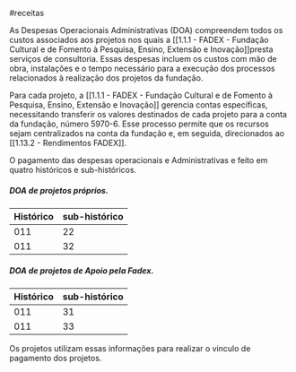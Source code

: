 #receitas

As Despesas Operacionais Administrativas (DOA) compreendem todos os custos associados aos projetos nos quais a [[1.1.1 - FADEX - Fundação Cultural e de Fomento à Pesquisa, Ensino, Extensão e Inovação]]presta serviços de consultoria. Essas despesas incluem os custos com mão de obra, instalações e o tempo necessário para a execução dos processos relacionados à realização dos projetos da fundação.

Para cada projeto, a [[1.1.1 - FADEX - Fundação Cultural e de Fomento à Pesquisa, Ensino, Extensão e Inovação]] gerencia contas específicas, necessitando transferir os valores destinados de cada projeto para a conta da fundação, número 5970-6. Esse processo permite que os recursos sejam centralizados na conta da fundação e, em seguida, direcionados ao [[1.13.2 - Rendimentos FADEX]].

O pagamento das despesas operacionais e Administrativas e feito em quatro históricos e sub-históricos.

##### **DOA de projetos próprios.**

| Histórico | sub-histórico |
| --------- | ------------- |
| 011       | 22            |
| 011       | 32            |

##### **DOA de projetos de Apoio pela Fadex.**

| Histórico | sub-histórico |
| --------- | ------------- |
| 011       | 31            |
| 011       | 33            |


Os projetos utilizam essas informações para realizar o vinculo de pagamento dos projetos.




